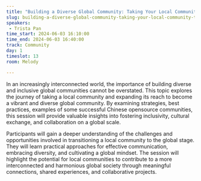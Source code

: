 ```yaml
---
title: "Building a Diverse Global Community: Taking Your Local Community to the Global Stage"
slug: building-a-diverse-global-community-taking-your-local-community-to-the-global-stage
speakers:
 - Trista Pan
time_start: 2024-06-03 16:10:00
time_end: 2024-06-03 16:40:00
track: Community
day: 1
timeslot: 13
room: Melody

---
```


In an increasingly interconnected world, the importance of building diverse and inclusive global communities cannot be overstated. This topic explores the journey of taking a local community and expanding its reach to become a vibrant and diverse global community. By examining strategies, best practices, examples of some successful Chinese opensource communities, this session will provide valuable insights into fostering inclusivity, cultural exchange, and collaboration on a global scale.
 
 
 
 Participants will gain a deeper understanding of the challenges and opportunities involved in transitioning a local community to the global stage. They will learn practical approaches for effective communication, embracing diversity, and cultivating a global mindset. The session will highlight the potential for local communities to contribute to a more interconnected and harmonious global society through meaningful connections, shared experiences, and collaborative projects.